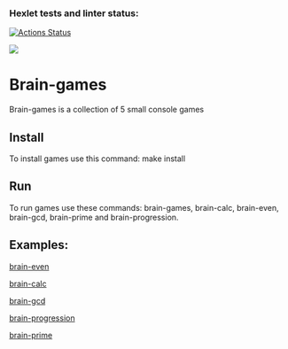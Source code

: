 ### Hexlet tests and linter status:
[![Actions Status](https://github.com/OzhoginCode/frontend-project-44/workflows/hexlet-check/badge.svg)](https://github.com/OzhoginCode/frontend-project-44/actions)

<a href="https://codeclimate.com/github/OzhoginCode/frontend-project-44/maintainability"><img src="https://api.codeclimate.com/v1/badges/0a9dce33f001dab6c90c/maintainability" /></a>


# Brain-games

Brain-games is a collection of 5 small console games

##  Install

To install games use this command: make install

##  Run

To run games use these commands: brain-games, brain-calc, brain-even, brain-gcd, brain-prime and brain-progression.

## Examples:
[brain-even](https://asciinema.org/a/pfuRrrEZ15XE9vOMgvspNzcEX)

[brain-calc](https://asciinema.org/a/CpP4DEDtyaJGnEcfiVOQvFBN0)

[brain-gcd](https://asciinema.org/a/ANZI20usaLxKs5iM5VmuL2BH3)

[brain-progression](https://asciinema.org/a/XUTI7b73i8UcB706CrheP4CKV)

[brain-prime](https://asciinema.org/a/qiANpM6C7E2rG695KxjlUZvZ3)